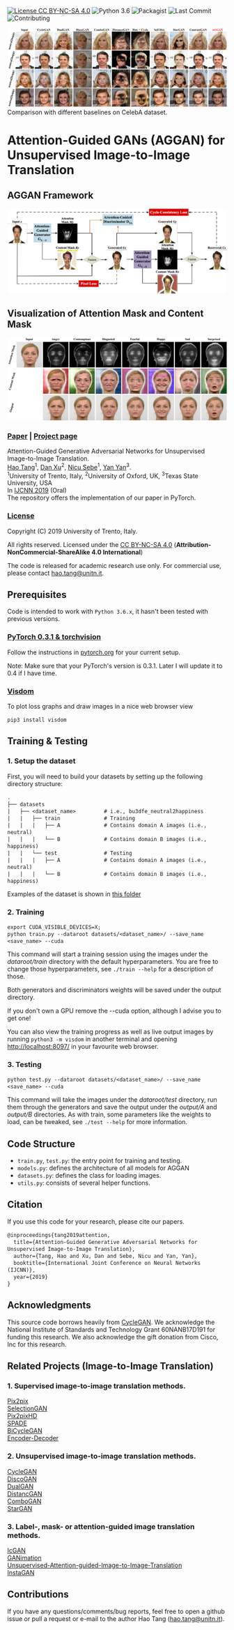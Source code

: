 [![License CC BY-NC-SA 4.0](https://img.shields.io/badge/license-CC4.0-blue.svg)](https://github.com/Ha0Tang/AttentionGAN/blob/master/LICENSE.md)
![Python 3.6](https://img.shields.io/badge/python-3.6-green.svg)
![Packagist](https://img.shields.io/badge/Pytorch-0.4.1-red.svg)
![Last Commit](https://img.shields.io/github/last-commit/Ha0Tang/AttentionGAN)
![Contributing](https://img.shields.io/badge/contributions-welcome-brightgreen.svg?style=flat)

![celeba result](./imgs/celeba_results.jpg)
Comparison with different baselines on CelebA dataset.<br> 

<!-- ![bu3dfe result](./imgs/bu3dfe_results.jpg)
Comparison with different baselines on Bu3dfe dataset.<br>  -->

# Attention-Guided GANs (AGGAN) for Unsupervised Image-to-Image Translation

## AGGAN Framework
![AGGAN Framework](./imgs/framework.jpg) <br> 

## Visualization of Attention Mask and Content Mask 
![Visualization](./imgs/mask.jpg) <br> 

### [Paper](https://arxiv.org/abs/1903.12296) | [Project page](http://disi.unitn.it/~hao.tang/project/AttentionGAN.html) <br>
Attention-Guided Generative Adversarial Networks for Unsupervised Image-to-Image Translation. <br>
[Hao Tang](http://disi.unitn.it/~hao.tang/)<sup>1</sup>, [Dan Xu](http://www.robots.ox.ac.uk/~danxu/)<sup>2</sup>, [Nicu Sebe](http://disi.unitn.it/~sebe/)<sup>1</sup>, [Yan Yan](https://userweb.cs.txstate.edu/~y_y34/)<sup>3</sup>.<br> 
<sup>1</sup>University of Trento, Italy, <sup>2</sup>University of Oxford, UK, <sup>3</sup>Texas State University, USA<br>
In [IJCNN 2019](https://www.ijcnn.org/) (Oral) <br>
The repository offers the implementation of our paper in PyTorch.

### [License](https://github.com/Ha0Tang/AGGAN/blob/master/LICENSE)

Copyright (C) 2019 University of Trento, Italy.

All rights reserved.
Licensed under the [CC BY-NC-SA 4.0](https://creativecommons.org/licenses/by-nc-sa/4.0/legalcode) (**Attribution-NonCommercial-ShareAlike 4.0 International**)

The code is released for academic research use only. For commercial use, please contact [hao.tang@unitn.it](hao.tang@unitn.it).


## Prerequisites
Code is intended to work with ```Python 3.6.x```, it hasn't been tested with previous versions.

### [PyTorch 0.3.1 & torchvision](http://pytorch.org/)
Follow the instructions in [pytorch.org](http://pytorch.org) for your current setup.

Note: Make sure that your PyTorch's version is 0.3.1. Later I will update it to 0.4 if I have time.

### [Visdom](https://github.com/facebookresearch/visdom)
To plot loss graphs and draw images in a nice web browser view
```
pip3 install visdom
```

## Training & Testing
### 1. Setup the dataset
First, you will need to build your datasets by setting up the following directory structure:

    .
    ├── datasets                   
    |   ├── <dataset_name>         # i.e., bu3dfe_neutral2happiness
    |   |   ├── train              # Training
    |   |   |   ├── A              # Contains domain A images (i.e., neutral)
    |   |   |   └── B              # Contains domain B images (i.e., happiness)
    |   |   └── test               # Testing
    |   |   |   ├── A              # Contains domain A images (i.e., neutral)
    |   |   |   └── B              # Contains domain B images (i.e., happiness)

Examples of the dataset is shown in [this folder](https://github.com/Ha0Tang/AGGAN/tree/master/datasets/bu3dfe_neutral2happiness)

### 2. Training
```
export CUDA_VISIBLE_DEVICES=X; 
python train.py --dataroot datasets/<dataset_name>/ --save_name <save_name> --cuda
```
This command will start a training session using the images under the *dataroot/train* directory with the default hyperparameters. You are free to change those hyperparameters, see ```./train --help``` for a description of those.

Both generators and discriminators weights will be saved under the output directory.

If you don't own a GPU remove the --cuda option, although I advise you to get one!

You can also view the training progress as well as live output images by running ```python3 -m visdom``` in another terminal and opening [http://localhost:8097/](http://localhost:8097/) in your favourite web browser.

### 3. Testing
```
python test.py --dataroot datasets/<dataset_name>/ --save_name <save_name> --cuda
```
This command will take the images under the *dataroot/test* directory, run them through the generators and save the output under the *output/A* and *output/B* directories. As with train, some parameters like the weights to load, can be tweaked, see ```./test --help``` for more information.

## Code Structure

- `train.py`, `test.py`: the entry point for training and testing.
- `models.py`: defines the architecture of all models for AGGAN
- `datasets.py`: defines the class for loading images.
- `utils.py`: consists of several helper functions.

## Citation
If you use this code for your research, please cite our papers.
```
@inproceedings{tang2019attention,
  title={Attention-Guided Generative Adversarial Networks for Unsupervised Image-to-Image Translation},
  author={Tang, Hao and Xu, Dan and Sebe, Nicu and Yan, Yan},
  booktitle={International Joint Conference on Neural Networks (IJCNN)},
  year={2019}
}
```

## Acknowledgments
This source code borrows heavily from [CycleGAN](https://github.com/junyanz/pytorch-CycleGAN-and-pix2pix). We acknowledge the National Institute of
Standards and Technology Grant 60NANB17D191 for funding this research. We also acknowledge the gift donation from Cisco, Inc for this research.

## Related Projects (Image-to-Image Translation)
### 1. Supervised image-to-image translation methods.
[Pix2pix](https://github.com/junyanz/pytorch-CycleGAN-and-pix2pix)<br> 
[SelectionGAN](https://github.com/Ha0Tang/SelectionGAN)<br>
[Pix2pixHD](https://github.com/NVIDIA/pix2pixHD)<br>
[SPADE](https://github.com/NVlabs/SPADE)<br>
[BiCycleGAN](https://github.com/junyanz/BicycleGAN)<br> 
[Encoder-Decoder](https://github.com/phillipi/pix2pix)<br> 

### 2. Unsupervised image-to-image translation methods.
[CycleGAN](https://github.com/junyanz/pytorch-CycleGAN-and-pix2pix)<br> 
[DiscoGAN](https://github.com/SKTBrain/DiscoGAN)<br>
[DualGAN](https://github.com/duxingren14/DualGAN)<br>
[DistancGAN](https://github.com/sagiebenaim/DistanceGAN)<br>
[ComboGAN](https://github.com/AAnoosheh/ComboGAN)<br>
[StarGAN](https://github.com/yunjey/stargan)<br>

### 3. Label-, mask- or attention-guided image translation methods.
[IcGAN](https://github.com/Guim3/IcGAN)<br>
[GANimation](https://github.com/albertpumarola/GANimation)<br>
[Unsupervised-Attention-guided-Image-to-Image-Translation](https://github.com/AlamiMejjati/Unsupervised-Attention-guided-Image-to-Image-Translation)<br>
[InstaGAN](https://github.com/sangwoomo/instagan)<br>

## Contributions
If you have any questions/comments/bug reports, feel free to open a github issue or pull a request or e-mail to the author Hao Tang ([hao.tang@unitn.it](hao.tang@unitn.it)).
